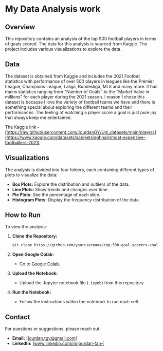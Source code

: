 # My Data Analysis work 

## Overview
This repository contains an analysis of the top 500 football players in terms of goals scored. The data for this analysis is sourced from Kaggle. The project includes various visualizations to explore the data. 

## Data
The dataset is obtained from Kaggle and includes the 2021 Football statistics with performance of over 500 players in leagues like the Premier League, Champions League, Laliga, Bundesliga, MLS and many more. It has mains statistics ranging from "Number of Goals" to the "Market Value in millions" for each player during the 2021 season. I reason I chose this dataset is because I love the variety of football teams we have and there is something special about exploring the different teams and their performances. The feeling of watching a player score a goal is just pure joy that always keep me entertained.  

The Kaggle link - [https://raw.githubusercontent.com/JourdanGY/Uni_datasets/main/players](https://www.kaggle.com/datasets/sanjeetsinghnaik/most-expensive-footballers-2021)

## Visualizations
The analysis is divided into four folders, each containing different types of plots to visualize the data:

- **Box Plots:** Explore the distribution and outliers of the data.
- **Line Plots:** Show trends and changes over time.
- **Pie Plots:** See the percentage of each slice. 
- **Histogram Plots:** Display the frequency distribution of the data

## How to Run
To view the analysis:

1. **Clone the Repository:**
   ```sh
   git clone https://github.com/yourusername/top-500-goal-scorers-analysis.git
   ```

2. **Open Google Colab:**
   - Go to [Google Colab](https://colab.research.google.com/).

3. **Upload the Notebook:**
   - Upload the Jupyter notebook file (`.ipynb`) from this repository.

4. **Run the Notebook:**
   - Follow the instructions within the notebook to run each cell.

## Contact
For questions or suggestions, please reach out: 

- **Email:** [jourdan.tgy@gmail.com]
- **LinkedIn:** [www.linkedin.com/in/jourdan-tan-]

